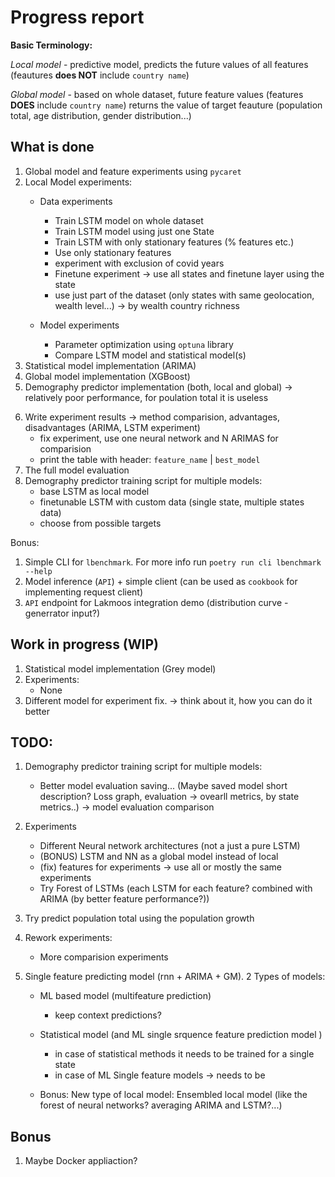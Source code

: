 # Progress report

**Basic Terminology:**

*Local model* - predictive model, predicts the future values of all features (feautures **does NOT** include `country name`)

*Global model* - based on whole dataset, future feature values (features **DOES** include `country name`) returns the value of target feauture (population total, age distribution, gender distribution...)

## What is done
1. Global model and feature experiments using `pycaret`
2. Local Model experiments:
    - Data experiments
        - Train LSTM model on whole dataset 
        - Train LSTM model using just one State 
        - Train LSTM with only stationary features (% features etc.)
        - Use only stationary features
        
        <!-- New -->
        - experiment with exclusion of covid years
        - Finetune experiment -> use all states and finetune layer using the state 
        - use just part of the dataset (only states with same geolocation, wealth level...) -> by wealth country richness
    - Model experiments
        - Parameter optimization using `optuna` library
        - Compare LSTM model and statistical model(s)
3. Statistical model implementation (ARIMA)
4. Global model implementation (XGBoost)
5. Demography predictor implementation (both, local and global) -> relatively poor performance, for poulation total it is useless

<!-- New -->
6. Write experiment results -> method comparision, advantages, disadvantages (ARIMA, LSTM experiment)
    - fix experiment, use one neural network and N ARIMAS for comparision
    - print the table with header: `feature_name` | `best_model`
7. The full model evaluation
8. Demography predictor training script for multiple models:
    - base LSTM as local model
    - finetunable LSTM with custom data (single state, multiple states data)
    - choose from possible targets


Bonus:
1. Simple CLI for `lbenchmark`. For more info run `poetry run cli lbenchmark --help`
2. Model inference (`API`) + simple client (can be used as `cookbook` for implementing request client)
3. `API` endpoint for Lakmoos integration demo (distribution curve - generrator input?)

## Work in progress (WIP)
1. Statistical model implementation (Grey model)
2. Experiments:
    - None
3. Different model for experiment fix. -> think about it, how you can do it better


## TODO:
1. Demography predictor training script for multiple models:
    - Better model evaluation saving... (Maybe saved model short description? Loss graph, evaluation -> ovearll metrics, by state metrics..) -> model evaluation comparison

2. Experiments
    - Different Neural network architectures (not a just a pure LSTM)
    - (BONUS) LSTM and NN as a global model instead of local 
    - (fix) features for experiments -> use all or mostly the same experiments
    - Try Forest of LSTMs (each LSTM for each feature? combined with ARIMA (by better feature performance?))

3. Try predict population total using the population growth
4. Rework experiments:
    - More comparision experiments
    
    
5. Single feature predicting model (rnn + ARIMA + GM). 2 Types of models:
    - ML based model (multifeature prediction)
        - keep context predictions? 

    - Statistical model (and ML single srquence feature prediction model )
        - in case of statistical methods it needs to be trained for a single state
        - in case of ML Single feature models -> needs to be 

    - Bonus:
        New type of local model: Ensembled local model (like the forest of neural networks? averaging ARIMA and LSTM?...)
 

## Bonus
1. Maybe Docker appliaction?